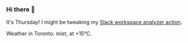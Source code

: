 ### Hi there :wave:

It's Thursday! I might be tweaking my [Slack workspace analyzer action](https://github.com/bewuethr/slack-analyzer).

Weather in Toronto: mist, at +15°C.
